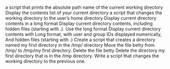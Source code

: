 a script that prints the absolute path name of the current working directory
Display the contents list of your current directory
a script that changes the working directory to the user’s home directory
Display current directory contents in a long format
Display current directory contents, including hidden files (starting with .). Use the long format
Display current directory contents with Long format, with user and group IDs displayed numerically, And hidden files (starting with .)
Create a script that creates a directory named my first directory in the /tmp/ directory
Move the file betty from /tmp/ to /tmp/my first directory.
Delete the file betty
Delete the directory my first directory that is in the /tmp directory.
Write a script that changes the working directory to the previous one.
